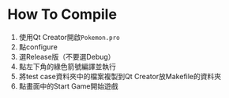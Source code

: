 # How To Compile

1. 使用Qt Creator開啟`Pokemon.pro`
2. 點configure
3. 選Release版（不要選Debug）
4. 點左下角的綠色箭號編譯並執行
5. 將test case資料夾中的檔案複製到Qt Creator放Makefile的資料夾
6. 點畫面中的Start Game開始遊戲